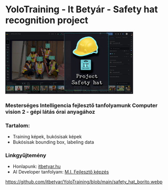 # YoloTraining - It Betyár - Safety hat recognition project


<img src="https://github.com/itbetyar/YoloTraining/blob/main/safety_hat_borito.webp" alt="IT Betyár Computer vision" width="400">

### Mesterséges Intelligencia fejlesztő tanfolyamunk Computer vision 2 - gépi látás órai anyagához

### **Tartalom:**
- Training képek, bukósisak képek
- Bukósisak bounding box, labeling data

### Linkgyűjtemény
- Honlapunk: [itbetyar.hu](http://itbetyar.hu)
- AI Developer tanfolyam: [M.I. Fejlesztő képzés](https://itbetyar.hu/mesterseges-intelligencia-fejleszto-tanfolyam)


https://github.com/itbetyar/YoloTraining/blob/main/safety_hat_borito.webp

